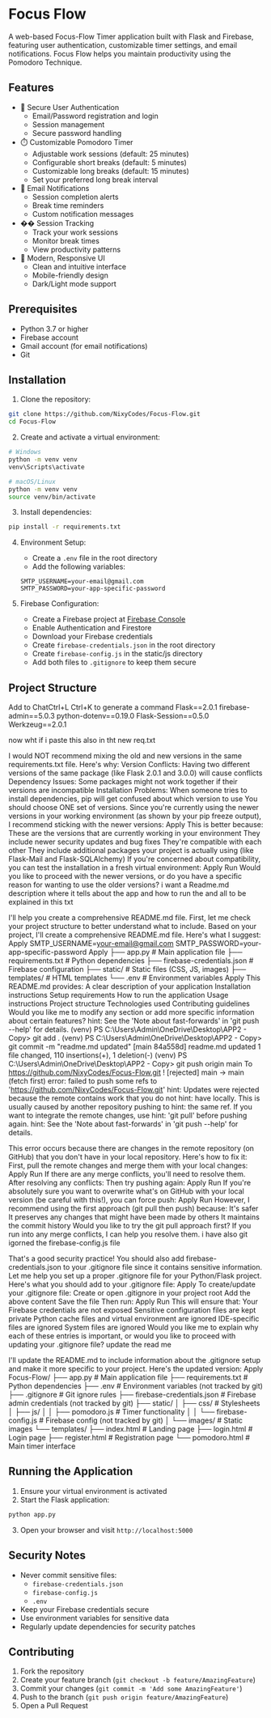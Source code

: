 # Focus Flow 

A web-based Focus-Flow Timer application built with Flask and Firebase, featuring user authentication, customizable timer settings, and email notifications. Focus Flow helps you maintain productivity using the Pomodoro Technique.

## Features

- 🔐 Secure User Authentication
  - Email/Password registration and login
  - Session management
  - Secure password handling
- ⏱️ Customizable Pomodoro Timer
  - Adjustable work sessions (default: 25 minutes)
  - Configurable short breaks (default: 5 minutes)
  - Customizable long breaks (default: 15 minutes)
  - Set your preferred long break interval
- 📧 Email Notifications
  - Session completion alerts
  - Break time reminders
  - Custom notification messages
- �� Session Tracking
  - Track your work sessions
  - Monitor break times
  - View productivity patterns
- 🎨 Modern, Responsive UI
  - Clean and intuitive interface
  - Mobile-friendly design
  - Dark/Light mode support

## Prerequisites

- Python 3.7 or higher
- Firebase account
- Gmail account (for email notifications)
- Git

## Installation

1. Clone the repository:
```bash
git clone https://github.com/NixyCodes/Focus-Flow.git
cd Focus-Flow
```

2. Create and activate a virtual environment:
```bash
# Windows
python -m venv venv
venv\Scripts\activate

# macOS/Linux
python -m venv venv
source venv/bin/activate
```

3. Install dependencies:
```bash
pip install -r requirements.txt
```

4. Environment Setup:
   - Create a `.env` file in the root directory
   - Add the following variables:
   ```
   SMTP_USERNAME=your-email@gmail.com
   SMTP_PASSWORD=your-app-specific-password
   ```

5. Firebase Configuration:
   - Create a Firebase project at [Firebase Console](https://console.firebase.google.com/)
   - Enable Authentication and Firestore
   - Download your Firebase credentials
   - Create `firebase-credentials.json` in the root directory
   - Create `firebase-config.js` in the static/js directory
   - Add both files to `.gitignore` to keep them secure

## Project Structure

Add to ChatCtrl+L
Ctrl+K to generate a command
Flask==2.0.1
firebase-admin==5.0.3
python-dotenv==0.19.0
Flask-Session==0.5.0
Werkzeug==2.0.1 


now wht if i paste this also in tht new req.txt

I would NOT recommend mixing the old and new versions in the same requirements.txt file. Here's why:
Version Conflicts: Having two different versions of the same package (like Flask 2.0.1 and 3.0.0) will cause conflicts
Dependency Issues: Some packages might not work together if their versions are incompatible
Installation Problems: When someone tries to install dependencies, pip will get confused about which version to use
You should choose ONE set of versions. Since you're currently using the newer versions in your working environment (as shown by your pip freeze output), I recommend sticking with the newer versions:
Apply
This is better because:
These are the versions that are currently working in your environment
They include newer security updates and bug fixes
They're compatible with each other
They include additional packages your project is actually using (like Flask-Mail and Flask-SQLAlchemy)
If you're concerned about compatibility, you can test the installation in a fresh virtual environment:
Apply
Run
Would you like to proceed with the newer versions, or do you have a specific reason for wanting to use the older versions?
i want a Readme.md description where it tells about the app and how to run the and all to be explained in this txt

I'll help you create a comprehensive README.md file. First, let me check your project structure to better understand what to include.
Based on your project, I'll create a comprehensive README.md file. Here's what I suggest:
Apply
SMTP_USERNAME=your-email@gmail.com
SMTP_PASSWORD=your-app-specific-password
Apply
├── app.py # Main application file
├── requirements.txt # Python dependencies
├── firebase-credentials.json # Firebase configuration
├── static/ # Static files (CSS, JS, images)
├── templates/ # HTML templates
└── .env # Environment variables
Apply
This README.md provides:
A clear description of your application
Installation instructions
Setup requirements
How to run the application
Usage instructions
Project structure
Technologies used
Contributing guidelines
Would you like me to modify any section or add more specific information about certain features?
hint: See the 'Note about fast-forwards' in 'git push --help' for details.
(venv) PS C:\Users\Admin\OneDrive\Desktop\APP2 - Copy> git add .
(venv) PS C:\Users\Admin\OneDrive\Desktop\APP2 - Copy> git commit -m "readme.md updated"
[main 84a558d] readme.md updated
 1 file changed, 110 insertions(+), 1 deletion(-)
(venv) PS C:\Users\Admin\OneDrive\Desktop\APP2 - Copy> git push origin main
To https://github.com/NixyCodes/Focus-Flow.git
 ! [rejected]        main -> main (fetch first)
error: failed to push some refs to 'https://github.com/NixyCodes/Focus-Flow.git'
hint: Updates were rejected because the remote contains work that you do not
hint: have locally. This is usually caused by another repository pushing to
hint: the same ref. If you want to integrate the remote changes, use
hint: 'git pull' before pushing again.
hint: See the 'Note about fast-forwards' in 'git push --help' for details.

This error occurs because there are changes in the remote repository (on GitHub) that you don't have in your local repository. Here's how to fix it:
First, pull the remote changes and merge them with your local changes:
Apply
Run
If there are any merge conflicts, you'll need to resolve them. After resolving any conflicts:
Then try pushing again:
Apply
Run
If you're absolutely sure you want to overwrite what's on GitHub with your local version (be careful with this!), you can force push:
Apply
Run
However, I recommend using the first approach (git pull then push) because:
It's safer
It preserves any changes that might have been made by others
It maintains the commit history
Would you like to try the git pull approach first? If you run into any merge conflicts, I can help you resolve them.
i have also git igorned the firebase-config.js file

That's a good security practice! You should also add firebase-credentials.json to your .gitignore file since it contains sensitive information. Let me help you set up a proper .gitignore file for your Python/Flask project.
Here's what you should add to your .gitignore file:
Apply
To create/update your .gitignore file:
Create or open .gitignore in your project root
Add the above content
Save the file
Then run:
Apply
Run
This will ensure that:
Your Firebase credentials are not exposed
Sensitive configuration files are kept private
Python cache files and virtual environment are ignored
IDE-specific files are ignored
System files are ignored
Would you like me to explain why each of these entries is important, or would you like to proceed with updating your .gitignore file?
update the read me 

I'll update the README.md to include information about the .gitignore setup and make it more specific to your project. Here's the updated version:
Apply
Focus-Flow/
├── app.py # Main application file
├── requirements.txt # Python dependencies
├── .env # Environment variables (not tracked by git)
├── .gitignore # Git ignore rules
├── firebase-credentials.json # Firebase admin credentials (not tracked by git)
├── static/
│ ├── css/ # Stylesheets
│ ├── js/
│ │ ├── pomodoro.js # Timer functionality
│ │ └── firebase-config.js # Firebase config (not tracked by git)
│ └── images/ # Static images
└── templates/
├── index.html # Landing page
├── login.html # Login page
├── register.html # Registration page
└── pomodoro.html # Main timer interface


## Running the Application

1. Ensure your virtual environment is activated
2. Start the Flask application:
```bash
python app.py
```
3. Open your browser and visit `http://localhost:5000`

## Security Notes

- Never commit sensitive files:
  - `firebase-credentials.json`
  - `firebase-config.js`
  - `.env`
- Keep your Firebase credentials secure
- Use environment variables for sensitive data
- Regularly update dependencies for security patches

## Contributing

1. Fork the repository
2. Create your feature branch (`git checkout -b feature/AmazingFeature`)
3. Commit your changes (`git commit -m 'Add some AmazingFeature'`)
4. Push to the branch (`git push origin feature/AmazingFeature`)
5. Open a Pull Request


